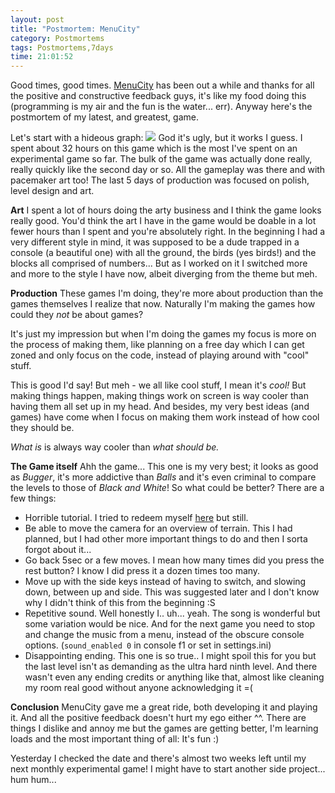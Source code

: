 ```yaml
---
layout: post
title: "Postmortem: MenuCity"
category: Postmortems
tags: Postmortems,7days
time: 21:01:52
---
```

Good times, good times. [MenuCity](http://madeoftree.net/blog/MenuCity/) has been out a while and thanks for all the positive and constructive feedback guys, it's like my food doing this (programming is my air and the fun is the water... err). Anyway here's the postmortem of my latest, and greatest, game.

Let's start with a hideous graph:
![](http://madeoftree.net/media/images/menucitygraph.png)
God it's ugly, but it works I guess. I spent about 32 hours on this game which is the most I've spent on an experimental game so far. The bulk of the game was actually done really, really quickly like the second day or so. All the gameplay was there and with pacemaker art too! The last 5 days of production was focused on polish, level design and art.

**Art**
I spent a lot of hours doing the arty business and I think the game looks really good. You'd think the art I have in the game would be doable in a lot fewer hours than I spent and you're absolutely right. In the beginning I had a very different style in mind, it was supposed to be a dude trapped in a console (a beautiful one) with all the ground, the birds (yes birds!) and the blocks all comprised of numbers... But as I worked on it I switched more and more to the style I have now, albeit diverging from the theme but meh.

**Production**
These games I'm doing, they're more about production than the games themselves I realize that now. Naturally I'm making the games how could they *not* be about games?

It's just my impression but when I'm doing the games my focus is more on the process of making them, like planning on a free day which I can get zoned and only focus on the code, instead of playing around with "cool" stuff.

This is good I'd say! But meh - we all like cool stuff, I mean it's *cool!* But making things happen, making things work on screen is way cooler than having them all set up in my head. And besides, my very best ideas (and games) have come when I focus on making them work instead of how cool they should be.

*What is* is always way cooler than *what should be.*

**The Game itself**
Ahh the game... This one is my very best; it looks as good as *Bugger*, it's more addictive than *Balls* and it's even criminal to compare the levels to those of *Black and White*! So what could be better? There are a few things:
+   Horrible tutorial. I tried to redeem myself [here](http://madeoftree.net/blog/MenuCity:_Level_0_Walkthrough/) but still.
+   Be able to move the camera for an overview of terrain. This I had planned, but I had other more important things to do and then I sorta forgot about it...
+   Go back 5sec or a few moves. I mean how many times did you press the rest button? I know I did press it a dozen times too many.
+   Move up with the side keys instead of having to switch, and slowing down, between up and side. This was suggested later and I don't know why I didn't think of this from the beginning :S
+   Repetitive sound. Well honestly I.. uh... yeah. The song is wonderful but some variation would be nice. And for the next game you need to stop and change the music from a menu, instead of the obscure console options. (`sound_enabled 0` in console f1 or set in settings.ini)
+   Disappointing ending. This one is so true.. I might spoil this for you but the last level isn't as demanding as the ultra hard ninth level. And there wasn't even any ending credits or anything like that, almost like cleaning my room real good without anyone acknowledging it =(

**Conclusion**
MenuCity gave me a great ride, both developing it and playing it. And all the positive feedback doesn't hurt my ego either ^^. There are things I dislike and annoy me but the games are getting better, I'm learning loads and the most important thing of all: It's fun :)

Yesterday I checked the date and there's almost two weeks left until my next monthly experimental game! I might have to start another side project... hum hum...

